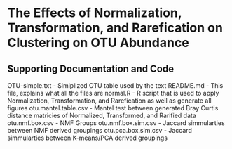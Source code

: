 # The Effects of Normalization, Transformation, and Rarefication on Clustering on OTU Abundance
## Supporting Documentation and Code 

OTU-simple.txt - Simiplized OTU table used by the text
README.md - This file, explains what all the files are
normal.R - R script that is used to apply Normalization, Transformation, and Rarefication as well as generate all figures
otu.mantel.table.csv - Mantel test between generated Bray Curtis distance matricies of Normalized, Transformed, and Rarified data
otu.nmf.box.csv - NMF Groups 
otu.nmf.box.sim.csv - Jaccard simmularties between NMF derived groupings 
otu.pca.box.sim.csv - Jaccard simmularties between K-means/PCA derived groupings
